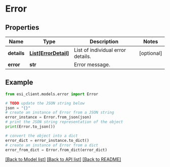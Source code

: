 # Error


## Properties

Name | Type | Description | Notes
------------ | ------------- | ------------- | -------------
**details** | [**List[ErrorDetail]**](ErrorDetail.md) | List of individual error details. | [optional] 
**error** | **str** | Error message. | 

## Example

```python
from esi_client.models.error import Error

# TODO update the JSON string below
json = "{}"
# create an instance of Error from a JSON string
error_instance = Error.from_json(json)
# print the JSON string representation of the object
print(Error.to_json())

# convert the object into a dict
error_dict = error_instance.to_dict()
# create an instance of Error from a dict
error_from_dict = Error.from_dict(error_dict)
```
[[Back to Model list]](../README.md#documentation-for-models) [[Back to API list]](../README.md#documentation-for-api-endpoints) [[Back to README]](../README.md)



